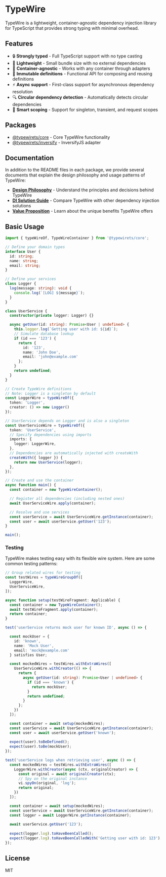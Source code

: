 # TypeWire

TypeWire is a lightweight, container-agnostic dependency injection library for TypeScript that provides strong typing with minimal overhead.

## Features

- 🔒 **Strongly typed** - Full TypeScript support with no type casting
- 🌱 **Lightweight** - Small bundle size with no external dependencies
- 🔌 **Container-agnostic** - Works with any container through adapters
- 🧩 **Immutable definitions** - Functional API for composing and reusing definitions
- ⚡ **Async support** - First-class support for asynchronous dependency resolution
- 🔍 **Circular dependency detection** - Automatically detects circular dependencies
- 🧠 **Smart scoping** - Support for singleton, transient, and request scopes

## Packages

- [@typewirets/core](./packages/core/README.md) - Core TypeWire functionality
- [@typewirets/inversify](./packages/inversify/README.md) - InversifyJS adapter

## Documentation

In addition to the README files in each package, we provide several documents that explain the design philosophy and usage patterns of TypeWire:

- [**Design Philosophy**](./docs/design-philosophy.md) - Understand the principles and decisions behind TypeWire
- [**DI Solution Guide**](./docs/di-solution-guide.md) - Compare TypeWire with other dependency injection solutions
- [**Value Proposition**](./docs/value-proposition.md) - Learn about the unique benefits TypeWire offers

## Basic Usage

```typescript
import { typeWireOf, TypeWireContainer } from '@typewirets/core';

// Define your domain types
interface User {
  id: string;
  name: string;
  email: string;
}

// Define your services
class Logger {
  log(message: string): void {
    console.log(`[LOG] ${message}`);
  }
}

class UserService {
  constructor(private logger: Logger) {}

  async getUser(id: string): Promise<User | undefined> {
    this.logger.log(`Getting user with id: ${id}`);
    // Simulate database lookup
    if (id === '123') {
      return {
        id: '123',
        name: 'John Doe',
        email: 'john@example.com'
      };
    }
    return undefined;
  }
}

// Create TypeWire definitions
// Note: Logger is a singleton by default
const LoggerWire = typeWireOf({
  token: 'Logger',
  creator: () => new Logger()
});

// UserService depends on Logger and is also a singleton
const UserServiceWire = typeWireOf({
  token: 'UserService',
  // Specify dependencies using imports
  imports: {
    logger: LoggerWire,
  },
  // Dependencies are automatically injected with createWith
  createWith({ logger }) {
    return new UserService(logger);
  },
});

// Create and use the container
async function main() {
  const container = new TypeWireContainer();

  // Register all dependencies (including nested ones)
  await UserServiceWire.apply(container);

  // Resolve and use services
  const userService = await UserServiceWire.getInstance(container);
  const user = await userService.getUser('123');
}

main();
```

### Testing

TypeWire makes testing easy with its flexible wire system. Here are some common testing patterns:

```typescript
// Group related wires for testing
const testWires = typeWireGroupOf([
  LoggerWire,
  UserServiceWire,
]);

async function setup(testWireFragment: Applicable) {
  const container = new TypeWireContainer();
  await testWireFragment.apply(container);
  return container;
}

test('userService returns mock user for known ID', async () => {

  const mockUser = {
    id: 'known',
    name: 'Mock User',
    email: 'mock@example.com'
  } satisfies User;

  const mockedWires = testWires.withExtraWires([
    UserServiceWire.withCreator(() => {
      return {
        async getUser(id: string): Promise<User | undefined> {
          if (id === 'known') {
            return mockUser;
          }
          return undefined;
        }
      };
    })
  ]);

  const container = await setup(mockedWires);
  const userService = await UserServiceWire.getInstance(container);
  const user = await userService.getUser('known');
  
  expect(user).toBeDefined();
  expect(user).toBe(mockUser);
});

test('userService logs when retrieving user', async () => {
  const mockedWires = testWires.withExtraWires([
    LoggerWire.withCreator(async (ctx, originalCreator) => {
      const original = await originalCreator(ctx);
      // Spy on the original instance
      vi.spyOn(original, 'log');
      return original;
    })
  ]);

  const container = await setup(mockedWires);
  const userService = await UserServiceWire.getInstance(container);
  const logger = await LoggerWire.getInstance(container);
  
  await userService.getUser('123');
  
  expect(logger.log).toHaveBeenCalled();
  expect(logger.log).toHaveBeenCalledWith('Getting user with id: 123');
});

```

## License

MIT
